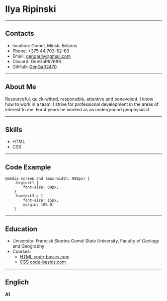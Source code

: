 # Ilya Ripinski
---
## Contacts
* location: Gomel, Minsk, Belarus
* Phone: +375 44 703-52-63
* Email: gengarily@gmail.com
* Discord: GenGaR#7689
* GitHub: [GenGaR2470](https://github.com/GenGaR2470)
---
## About Me
Resourceful, quick-witted, responsible, attentive and benevolent. I know how to work in a team. I strive for professional development in the areas of interest to me. For 4 years he worked as an underground geophysicist.

---
## Skills
* HTML
* CSS
---
## Code Example
```
@media screen and (max-width: 980px) {
    .bigtext1 {
        font-size: 60px;
    }
    .boxtext3 p {
        font-size: 15px;
        margin: 10% 0;
    }
```
---
## Education
* University: Francisk Skorina Gomel State University, Faculty of Geology and Geography
* Courses: 
    + [HTML code-basics.com](https://ru.code-basics.com/languages/html)
    + [CSS code-basics.com](https://ru.code-basics.com/languages/css)
---
## Englich
**A1**
